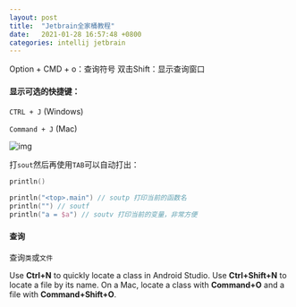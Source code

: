 ```yaml
---
layout: post
title:  "Jetbrain全家桶教程"
date:   2021-01-28 16:57:48 +0800
categories: intellij jetbrain
---
```




Option + CMD + o：查询符号
双击Shift：显示查询窗口





#### 显示可选的快捷键：

`CTRL + J` (Windows)

`Command + J` (Mac)

![img](http://www.mkyong.com/wp-content/uploads/2018/04/ideaj-shortcut-showall.png)



打`sout`然后再使用`TAB`可以自动打出：

```kotlin
println()
```



```kotlin
println("<top>.main") // soutp 打印当前的函数名
println("") // soutf
println("a = $a") // soutv 打印当前的变量，非常方便
```



#### 查询



查询`类`或`文件`

Use **Ctrl+N** to quickly locate a class in Android Studio. Use **Ctrl+Shift+N** to locate a file by its name.
On a Mac, locate a class with **Command+O** and a file with **Command+Shift+O**.